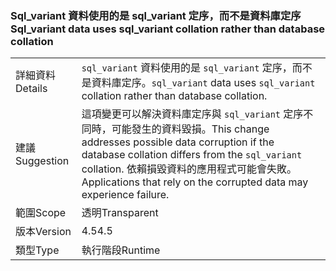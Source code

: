### <a name="sqlvariant-data-uses-sqlvariant-collation-rather-than-database-collation"></a><span data-ttu-id="2bc72-101">Sql_variant 資料使用的是 sql_variant 定序，而不是資料庫定序</span><span class="sxs-lookup"><span data-stu-id="2bc72-101">Sql_variant data uses sql_variant collation rather than database collation</span></span>

|   |   |
|---|---|
|<span data-ttu-id="2bc72-102">詳細資料</span><span class="sxs-lookup"><span data-stu-id="2bc72-102">Details</span></span>|<span data-ttu-id="2bc72-103"><code>sql_variant</code> 資料使用的是 <code>sql_variant</code> 定序，而不是資料庫定序。</span><span class="sxs-lookup"><span data-stu-id="2bc72-103"><code>sql_variant</code> data uses <code>sql_variant</code> collation rather than database collation.</span></span>|
|<span data-ttu-id="2bc72-104">建議</span><span class="sxs-lookup"><span data-stu-id="2bc72-104">Suggestion</span></span>|<span data-ttu-id="2bc72-105">這項變更可以解決資料庫定序與 <code>sql_variant</code> 定序不同時，可能發生的資料毀損。</span><span class="sxs-lookup"><span data-stu-id="2bc72-105">This change addresses possible data corruption if the database collation differs from the <code>sql_variant</code> collation.</span></span> <span data-ttu-id="2bc72-106">依賴損毀資料的應用程式可能會失敗。</span><span class="sxs-lookup"><span data-stu-id="2bc72-106">Applications that rely on the corrupted data may experience failure.</span></span>|
|<span data-ttu-id="2bc72-107">範圍</span><span class="sxs-lookup"><span data-stu-id="2bc72-107">Scope</span></span>|<span data-ttu-id="2bc72-108">透明</span><span class="sxs-lookup"><span data-stu-id="2bc72-108">Transparent</span></span>|
|<span data-ttu-id="2bc72-109">版本</span><span class="sxs-lookup"><span data-stu-id="2bc72-109">Version</span></span>|<span data-ttu-id="2bc72-110">4.5</span><span class="sxs-lookup"><span data-stu-id="2bc72-110">4.5</span></span>|
|<span data-ttu-id="2bc72-111">類型</span><span class="sxs-lookup"><span data-stu-id="2bc72-111">Type</span></span>|<span data-ttu-id="2bc72-112">執行階段</span><span class="sxs-lookup"><span data-stu-id="2bc72-112">Runtime</span></span>|

